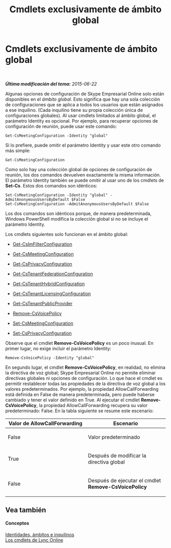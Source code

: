 ﻿---
title: Cmdlets exclusivamente de ámbito global
TOCTitle: Cmdlets exclusivamente de ámbito global
ms:assetid: 0ffd3bc9-a6a1-4c2e-8d52-e599acc49d2d
ms:mtpsurl: https://technet.microsoft.com/es-es/library/Dn362771(v=OCS.15)
ms:contentKeyID: 56271266
ms.date: 06/02/2017
mtps_version: v=OCS.15
ms.translationtype: HT
---

# Cmdlets exclusivamente de ámbito global

 

_**Última modificación del tema:** 2015-06-22_

Algunas opciones de configuración de Skype Empresarial Online solo están disponibles en el *ámbito global*. Esto significa que hay una sola colección de configuraciones que se aplica a todos los usuarios que están asignados a ese inquilino. (Cada inquilino tiene su propia colección única de configuraciones globales). Al usar cmdlets limitados al ámbito global, el parámetro Identity es opcional. Por ejemplo, para recuperar opciones de configuración de reunión, puede usar este comando:

    Get-CsMeetingConfiguration -Identity "global"

Si lo prefiere, puede omitir el parámetro Identity y usar este otro comando más simple:

    Get-CsMeetingConfiguration

Como solo hay una colección global de opciones de configuración de reunión, los dos comandos devuelven exactamente la misma información. El parámetro Identity también se puede omitir al usar uno de los cmdlets de **Set-Cs**. Estos dos comandos son idénticos:

    Set-CsMeetingConfiguration -Identity "global" -AdmitAnonymousUsersByDefault $False
    Set-CsMeetingConfiguration -AdmitAnonymousUsersByDefault $False

Los dos comandos son idénticos porque, de manera predeterminada, Windows PowerShell modifica la colección global si no se incluye el parámetro Identity.

Los cmdlets siguientes solo funcionan en el ámbito global:

  - [Get-CsImFilterConfiguration](https://docs.microsoft.com/en-us/powershell/module/skype/Get-CsImFilterConfiguration)

  - [Get-CsMeetingConfiguration](https://docs.microsoft.com/en-us/powershell/module/skype/Get-CsMeetingConfiguration)

  - [Get-CsPrivacyConfiguration](https://docs.microsoft.com/en-us/powershell/module/skype/Get-CsPrivacyConfiguration)

  - [Get-CsTenantFederationConfiguration](https://docs.microsoft.com/powershell/module/skype/Get-CsTenantFederationConfiguration)

  - [Get-CsTenantHybridConfiguration](https://docs.microsoft.com/en-us/powershell/module/skype/Get-CsTenantHybridConfiguration)

  - [Get-CsTenantLicensingConfiguration](https://docs.microsoft.com/en-us/powershell/module/skype/Get-CsTenantLicensingConfiguration)

  - [Get-CsTenantPublicProvider](https://docs.microsoft.com/powershell/module/skype/Get-CsTenantPublicProvider)

  - [Remove-CsVoicePolicy](https://docs.microsoft.com/en-us/powershell/module/skype/Remove-CsVoicePolicy)

  - [Set-CsMeetingConfiguration](https://docs.microsoft.com/en-us/powershell/module/skype/Set-CsMeetingConfiguration)

  - [Set-CsPrivacyConfiguration](https://docs.microsoft.com/en-us/powershell/module/skype/Set-CsPrivacyConfiguration)

Observe que el cmdlet **Remove-CsVoicePolicy** es un poco inusual. En primer lugar, no exige incluir el parámetro Identity:

    Remove-CsVoicePolicy -Identity "global"

En segundo lugar, el cmdlet **Remove-CsVoicePolicy**, en realidad, no elimina la directiva de voz global; Skype Empresarial Online no permite eliminar directivas globales ni opciones de configuración. Lo que hace el cmdlet es permitir restablecer todas las propiedades de la directiva de voz global a los valores predeterminados. Por ejemplo, la propiedad AllowCallForwarding está definida en False de manera predeterminada, pero puede haberse cambiado y tener el valor definido en True. Al ejecutar el cmdlet **Remove-CsVoicePolicy**, la propiedad AllowCallForwarding recupera su valor predeterminado: False. En la tabla siguiente se resume este escenario:


<table>
<colgroup>
<col style="width: 50%" />
<col style="width: 50%" />
</colgroup>
<thead>
<tr class="header">
<th>Valor de AllowCallForwarding</th>
<th>Escenario</th>
</tr>
</thead>
<tbody>
<tr class="odd">
<td><p>False</p></td>
<td><p>Valor predeterminado</p></td>
</tr>
<tr class="even">
<td><p>True</p></td>
<td><p>Después de modificar la directiva global</p></td>
</tr>
<tr class="odd">
<td><p>False</p></td>
<td><p>Después de ejecutar el cmdlet <strong>Remove-CsVoicePolicy</strong></p></td>
</tr>
</tbody>
</table>


## Vea también

#### Conceptos

[Identidades, ámbitos e inquilinos](identities-scopes-and-tenants-in-skype-for-business-online.md)  
[Los cmdlets de Lync Online](the-skype-for-business-online-cmdlets.md)

